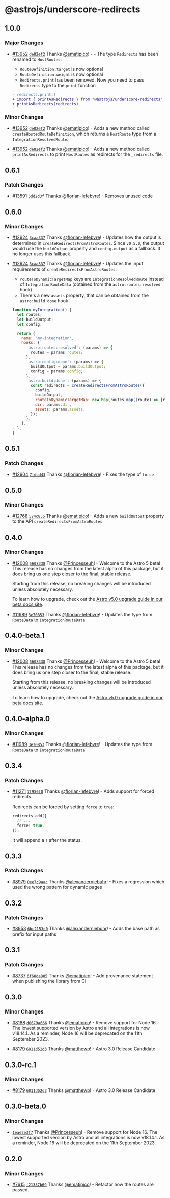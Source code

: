 # @astrojs/underscore-redirects

## 1.0.0

### Major Changes

- [#13952](https://github.com/withastro/astro/pull/13952) [`de82ef2`](https://github.com/withastro/astro/commit/de82ef24540752f1a838b6b0534d80c7cebd88a3) Thanks [@ematipico](https://github.com/ematipico)! - - The type `Redirects` has been renamed to `HostRoutes`.
  - `RouteDefinition.target` is now optional
  - `RouteDefinition.weight` is now optional
  - `Redirects.print` has been removed. Now you need to pass `Redirects` type to the `print` function

  ```diff
  - redirects.print()
  + import { printAsRedirects } from "@astrojs/underscore-redirects"
  + printAsRedirects(redirects)
  ```

### Minor Changes

- [#13952](https://github.com/withastro/astro/pull/13952) [`de82ef2`](https://github.com/withastro/astro/commit/de82ef24540752f1a838b6b0534d80c7cebd88a3) Thanks [@ematipico](https://github.com/ematipico)! - Adds a new method called `createHostedRouteDefinition`, which returns a `HostRoute` type from a `IntegrationResolvedRoute`.

- [#13952](https://github.com/withastro/astro/pull/13952) [`de82ef2`](https://github.com/withastro/astro/commit/de82ef24540752f1a838b6b0534d80c7cebd88a3) Thanks [@ematipico](https://github.com/ematipico)! - Adds a new method called `printAsRedirects` to print `HostRoutes` as redirects for the `_redirects` file.

## 0.6.1

### Patch Changes

- [#13591](https://github.com/withastro/astro/pull/13591) [`5dd2d3f`](https://github.com/withastro/astro/commit/5dd2d3fde8a138ed611dedf39ffa5dfeeed315f8) Thanks [@florian-lefebvre](https://github.com/florian-lefebvre)! - Removes unused code

## 0.6.0

### Minor Changes

- [#12924](https://github.com/withastro/astro/pull/12924) [`3caa337`](https://github.com/withastro/astro/commit/3caa337f0ba917ad677fd8438b7045abc5d29e1c) Thanks [@florian-lefebvre](https://github.com/florian-lefebvre)! - Updates how the output is determined in `createRedirectsFromAstroRoutes`. Since `v0.5.0`, the output would use the `buildOutput` property and `config.output` as a fallback. It no longer uses this fallback.

- [#12924](https://github.com/withastro/astro/pull/12924) [`3caa337`](https://github.com/withastro/astro/commit/3caa337f0ba917ad677fd8438b7045abc5d29e1c) Thanks [@florian-lefebvre](https://github.com/florian-lefebvre)! - Updates the input requirements of `createRedirectsFromAstroRoutes`:
  - `routeToDynamicTargetMap` keys are `IntegrationResolvedRoute` instead of `IntegrationRouteData` (obtained from the `astro:routes:resolved` hook)
  - There's a new `assets` property, that can be obtained from the `astro:build:done` hook

  ```js
  function myIntegration() {
    let routes;
    let buildOutput;
    let config;

    return {
      name: 'my-integration',
      hooks: {
        'astro:routes:resolved': (params) => {
          routes = params.routes;
        },
        'astro:config:done': (params) => {
          buildOutput = params.buildOutput;
          config = params.config;
        },
        'astro:build:done': (params) => {
          const redirects = createRedirectsFromAstroRoutes({
            config,
            buildOutput,
            routeToDynamicTargetMap: new Map(routes.map((route) => [route, ''])),
            dir: params.dir,
            assets: params.assets,
          });
        },
      },
    };
  }
  ```

## 0.5.1

### Patch Changes

- [#12904](https://github.com/withastro/astro/pull/12904) [`7fdbd43`](https://github.com/withastro/astro/commit/7fdbd4384dea186b9bbc2c6b130e8aba2a2c1e89) Thanks [@florian-lefebvre](https://github.com/florian-lefebvre)! - Fixes the type of `force`

## 0.5.0

### Minor Changes

- [#12768](https://github.com/withastro/astro/pull/12768) [`524c855`](https://github.com/withastro/astro/commit/524c855075bb75696500445fdc31cb2c69b09627) Thanks [@ematipico](https://github.com/ematipico)! - Adds a new `buildOutput` property to the API `createRedirectsFromAstroRoutes`

## 0.4.0

### Minor Changes

- [#12008](https://github.com/withastro/astro/pull/12008) [`5608338`](https://github.com/withastro/astro/commit/560833843c6d3ce2b6c6c473ec4ae70e744bf255) Thanks [@Princesseuh](https://github.com/Princesseuh)! - Welcome to the Astro 5 beta! This release has no changes from the latest alpha of this package, but it does bring us one step closer to the final, stable release.

  Starting from this release, no breaking changes will be introduced unless absolutely necessary.

  To learn how to upgrade, check out the [Astro v5.0 upgrade guide in our beta docs site](https://5-0-0-beta.docs.astro.build/en/guides/upgrade-to/v5/).

- [#11989](https://github.com/withastro/astro/pull/11989) [`3e70853`](https://github.com/withastro/astro/commit/3e70853b767b124bf867072b1c67474dd0b51c3f) Thanks [@florian-lefebvre](https://github.com/florian-lefebvre)! - Updates the type from `RouteData` to `IntegrationRouteData`

## 0.4.0-beta.1

### Minor Changes

- [#12008](https://github.com/withastro/astro/pull/12008) [`5608338`](https://github.com/withastro/astro/commit/560833843c6d3ce2b6c6c473ec4ae70e744bf255) Thanks [@Princesseuh](https://github.com/Princesseuh)! - Welcome to the Astro 5 beta! This release has no changes from the latest alpha of this package, but it does bring us one step closer to the final, stable release.

  Starting from this release, no breaking changes will be introduced unless absolutely necessary.

  To learn how to upgrade, check out the [Astro v5.0 upgrade guide in our beta docs site](https://5-0-0-beta.docs.astro.build/en/guides/upgrade-to/v5/).

## 0.4.0-alpha.0

### Minor Changes

- [#11989](https://github.com/withastro/astro/pull/11989) [`3e70853`](https://github.com/withastro/astro/commit/3e70853b767b124bf867072b1c67474dd0b51c3f) Thanks [@florian-lefebvre](https://github.com/florian-lefebvre)! - Updates the type from `RouteData` to `IntegrationRouteData`

## 0.3.4

### Patch Changes

- [#11271](https://github.com/withastro/astro/pull/11271) [`7f956f0`](https://github.com/withastro/astro/commit/7f956f07958e1a486ca0e28d4135c33ec7c347b0) Thanks [@florian-lefebvre](https://github.com/florian-lefebvre)! - Adds support for forced redirects

  Redirects can be forced by setting `force` to `true`:

  ```ts
  redirects.add({
    // ...
    force: true,
  });
  ```

  It will append a `!` after the status.

## 0.3.3

### Patch Changes

- [#8979](https://github.com/withastro/astro/pull/8979) [`0ee7c9aac`](https://github.com/withastro/astro/commit/0ee7c9aac9d0dbe727edb91ce944d607947aa242) Thanks [@alexanderniebuhr](https://github.com/alexanderniebuhr)! - Fixes a regression which used the wrong pattern for dynamic pages

## 0.3.2

### Patch Changes

- [#8953](https://github.com/withastro/astro/pull/8953) [`6bc2153d0`](https://github.com/withastro/astro/commit/6bc2153d0ffb5b534caabb84f0fbe1af5c3d7826) Thanks [@alexanderniebuhr](https://github.com/alexanderniebuhr)! - Adds the base path as prefix for input paths

## 0.3.1

### Patch Changes

- [#8737](https://github.com/withastro/astro/pull/8737) [`6f60da805`](https://github.com/withastro/astro/commit/6f60da805e0014bc50dd07bef972e91c73560c3c) Thanks [@ematipico](https://github.com/ematipico)! - Add provenance statement when publishing the library from CI

## 0.3.0

### Minor Changes

- [#8188](https://github.com/withastro/astro/pull/8188) [`d0679a666`](https://github.com/withastro/astro/commit/d0679a666f37da0fca396d42b9b32bbb25d29312) Thanks [@ematipico](https://github.com/ematipico)! - Remove support for Node 16. The lowest supported version by Astro and all integrations is now v18.14.1. As a reminder, Node 16 will be deprecated on the 11th September 2023.

- [#8179](https://github.com/withastro/astro/pull/8179) [`6011d52d3`](https://github.com/withastro/astro/commit/6011d52d38e43c3e3d52bc3bc41a60e36061b7b7) Thanks [@matthewp](https://github.com/matthewp)! - Astro 3.0 Release Candidate

## 0.3.0-rc.1

### Minor Changes

- [#8179](https://github.com/withastro/astro/pull/8179) [`6011d52d3`](https://github.com/withastro/astro/commit/6011d52d38e43c3e3d52bc3bc41a60e36061b7b7) Thanks [@matthewp](https://github.com/matthewp)! - Astro 3.0 Release Candidate

## 0.3.0-beta.0

### Minor Changes

- [`1eae2e3f7`](https://github.com/withastro/astro/commit/1eae2e3f7d693c9dfe91c8ccfbe606d32bf2fb81) Thanks [@Princesseuh](https://github.com/Princesseuh)! - Remove support for Node 16. The lowest supported version by Astro and all integrations is now v18.14.1. As a reminder, Node 16 will be deprecated on the 11th September 2023.

## 0.2.0

### Minor Changes

- [#7615](https://github.com/withastro/astro/pull/7615) [`f21357b69`](https://github.com/withastro/astro/commit/f21357b69d94fe8d81f267efddb182d1a3cc678a) Thanks [@ematipico](https://github.com/ematipico)! - Refactor how the routes are passed.
